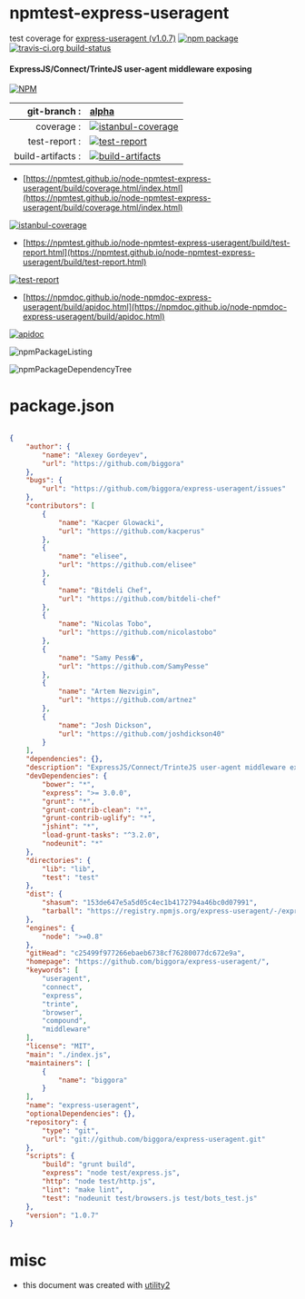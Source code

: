 # npmtest-express-useragent

test coverage for  [express-useragent (v1.0.7)](https://github.com/biggora/express-useragent/)  [![npm package](https://img.shields.io/npm/v/npmtest-express-useragent.svg?style=flat-square)](https://www.npmjs.org/package/npmtest-express-useragent) [![travis-ci.org build-status](https://api.travis-ci.org/npmtest/node-npmtest-express-useragent.svg)](https://travis-ci.org/npmtest/node-npmtest-express-useragent)
#### ExpressJS/Connect/TrinteJS user-agent middleware exposing

[![NPM](https://nodei.co/npm/express-useragent.png?downloads=true&downloadRank=true&stars=true)](https://www.npmjs.com/package/express-useragent)

| git-branch : | [alpha](https://github.com/npmtest/node-npmtest-express-useragent/tree/alpha)|
|--:|:--|
| coverage : | [![istanbul-coverage](https://npmtest.github.io/node-npmtest-express-useragent/build/coverage.badge.svg)](https://npmtest.github.io/node-npmtest-express-useragent/build/coverage.html/index.html)|
| test-report : | [![test-report](https://npmtest.github.io/node-npmtest-express-useragent/build/test-report.badge.svg)](https://npmtest.github.io/node-npmtest-express-useragent/build/test-report.html)|
| build-artifacts : | [![build-artifacts](https://npmtest.github.io/node-npmtest-express-useragent/glyphicons_144_folder_open.png)](https://github.com/npmtest/node-npmtest-express-useragent/tree/gh-pages/build)|

- [https://npmtest.github.io/node-npmtest-express-useragent/build/coverage.html/index.html](https://npmtest.github.io/node-npmtest-express-useragent/build/coverage.html/index.html)

[![istanbul-coverage](https://npmtest.github.io/node-npmtest-express-useragent/build/screenCapture.buildCi.browser.%252Ftmp%252Fbuild%252Fcoverage.lib.html.png)](https://npmtest.github.io/node-npmtest-express-useragent/build/coverage.html/index.html)

- [https://npmtest.github.io/node-npmtest-express-useragent/build/test-report.html](https://npmtest.github.io/node-npmtest-express-useragent/build/test-report.html)

[![test-report](https://npmtest.github.io/node-npmtest-express-useragent/build/screenCapture.buildCi.browser.%252Ftmp%252Fbuild%252Ftest-report.html.png)](https://npmtest.github.io/node-npmtest-express-useragent/build/test-report.html)

- [https://npmdoc.github.io/node-npmdoc-express-useragent/build/apidoc.html](https://npmdoc.github.io/node-npmdoc-express-useragent/build/apidoc.html)

[![apidoc](https://npmdoc.github.io/node-npmdoc-express-useragent/build/screenCapture.buildCi.browser.%252Ftmp%252Fbuild%252Fapidoc.html.png)](https://npmdoc.github.io/node-npmdoc-express-useragent/build/apidoc.html)

![npmPackageListing](https://npmtest.github.io/node-npmtest-express-useragent/build/screenCapture.npmPackageListing.svg)

![npmPackageDependencyTree](https://npmtest.github.io/node-npmtest-express-useragent/build/screenCapture.npmPackageDependencyTree.svg)



# package.json

```json

{
    "author": {
        "name": "Alexey Gordeyev",
        "url": "https://github.com/biggora"
    },
    "bugs": {
        "url": "https://github.com/biggora/express-useragent/issues"
    },
    "contributors": [
        {
            "name": "Kacper Glowacki",
            "url": "https://github.com/kacperus"
        },
        {
            "name": "elisee",
            "url": "https://github.com/elisee"
        },
        {
            "name": "Bitdeli Chef",
            "url": "https://github.com/bitdeli-chef"
        },
        {
            "name": "Nicolas Tobo",
            "url": "https://github.com/nicolastobo"
        },
        {
            "name": "Samy Pess�",
            "url": "https://github.com/SamyPesse"
        },
        {
            "name": "Artem Nezvigin",
            "url": "https://github.com/artnez"
        },
        {
            "name": "Josh Dickson",
            "url": "https://github.com/joshdickson40"
        }
    ],
    "dependencies": {},
    "description": "ExpressJS/Connect/TrinteJS user-agent middleware exposing",
    "devDependencies": {
        "bower": "*",
        "express": ">= 3.0.0",
        "grunt": "*",
        "grunt-contrib-clean": "*",
        "grunt-contrib-uglify": "*",
        "jshint": "*",
        "load-grunt-tasks": "^3.2.0",
        "nodeunit": "*"
    },
    "directories": {
        "lib": "lib",
        "test": "test"
    },
    "dist": {
        "shasum": "153de647e5a5d05c4ec1b4172794a46bc0d07991",
        "tarball": "https://registry.npmjs.org/express-useragent/-/express-useragent-1.0.7.tgz"
    },
    "engines": {
        "node": ">=0.8"
    },
    "gitHead": "c25499f977266ebaeb6738cf76280077dc672e9a",
    "homepage": "https://github.com/biggora/express-useragent/",
    "keywords": [
        "useragent",
        "connect",
        "express",
        "trinte",
        "browser",
        "compound",
        "middleware"
    ],
    "license": "MIT",
    "main": "./index.js",
    "maintainers": [
        {
            "name": "biggora"
        }
    ],
    "name": "express-useragent",
    "optionalDependencies": {},
    "repository": {
        "type": "git",
        "url": "git://github.com/biggora/express-useragent.git"
    },
    "scripts": {
        "build": "grunt build",
        "express": "node test/express.js",
        "http": "node test/http.js",
        "lint": "make lint",
        "test": "nodeunit test/browsers.js test/bots_test.js"
    },
    "version": "1.0.7"
}
```



# misc
- this document was created with [utility2](https://github.com/kaizhu256/node-utility2)
